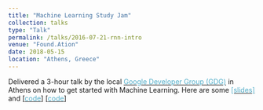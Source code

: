 ```yaml
---
title: "Machine Learning Study Jam"
collection: talks
type: "Talk"
permalink: /talks/2016-07-21-rnn-intro
venue: "Found.Ation"
date: 2018-05-15
location: "Athens, Greece"
---
```

Delivered a 3-hour talk by the local [<font color="#52ADC8">Google Developer Group (GDG)</font>](https://gdg.community.dev/gdg-athens/) in Athens on how to get started with Machine Learning. Here are some [<font color="#52ADC8">[slides]</font>](https://docs.google.com/presentation/d/1qCXuKiHQ8vrkaBGzRm6oKoU6CZxEQDGVU5WPnAzDTvA/edit?usp=sharing) and [
[<font color="#52ADC8">code</font>]](https://drive.google.com/file/d/1yQf3jVMNIEZJpHYmwgguY7_Jjz6oOicL/view?usp=sharing) [
[<font color="#52ADC8">code</font>]](https://drive.google.com/file/d/1qesU0G3kH6dDrWXwYBJkhGU2_cB_YkZy/view?usp=sharing)
